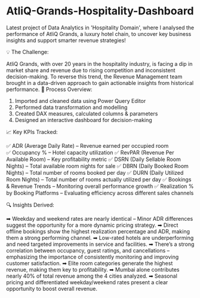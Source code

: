 # AtliQ-Grands-Hospitality-Dashboard

Latest project of Data Analytics in 'Hospitality Domain', where I analysed the performance of AtliQ Grands, a luxury hotel chain, to uncover key business insights and support smarter revenue strategies!

💡 The Challenge:

AtliQ Grands, with over 20 years in the hospitality industry, is facing a dip in market share and revenue due to rising competition and inconsistent decision-making. To reverse this trend, the Revenue Management team brought in a data-driven approach to gain actionable insights from historical performance.
🔧 Process Overview:
1.	Imported and cleaned data using Power Query Editor
2.	Performed data transformation and modelling
3.	Created DAX measures, calculated columns & parameters
4.	Designed an interactive dashboard for decision-making
	
📈 Key KPIs Tracked:

✅ ADR (Average Daily Rate) – Revenue earned per occupied room  
✅ Occupancy % – Hotel capacity utilization 
✅ RevPAR (Revenue Per Available Room) – Key profitability metric 
✅ DSRN (Daily Sellable Room Nights) – Total available room nights for sale 
✅ DBRN (Daily Booked Room Nights) – Total number of rooms booked per day 
✅ DURN (Daily Utilized Room Nights) – Total number of rooms actually utilized per day 
✅ Bookings & Revenue Trends – Monitoring overall performance growth 
✅ Realization % by Booking Platforms – Evaluating efficiency across different sales channels 

🔍 Insights Derived:

➡ Weekday and weekend rates are nearly identical – Minor ADR differences suggest the opportunity for a more dynamic pricing strategy.
➡ Direct offline bookings show the highest realization percentage and ADR, making them a strong performing channel.
➡ Low-rated hotels are underperforming and need targeted improvements in service and facilities.
➡ There’s a strong correlation between occupancy, guest ratings, and cancellations – emphasizing the importance of consistently monitoring and improving customer satisfaction.
➡ Elite room categories generate the highest revenue, making them key to profitability.
➡ Mumbai alone contributes nearly 40% of total revenue among the 4 cities analyzed.
➡ Seasonal pricing and differentiated weekday/weekend rates present a clear opportunity to boost overall revenue.
